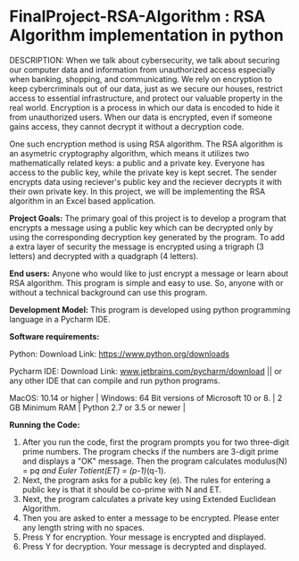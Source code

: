 # FinalProject-RSA-Algorithm : RSA Algorithm implementation in python

DESCRIPTION:
When we talk about cybersecurity, we talk about securing our computer data 
and information from unauthorized access especially when banking, shopping, 
and communicating. We rely on encryption to keep cybercriminals out of our 
data, just as we secure our houses, restrict access to essential infrastructure, and 
protect our valuable property in the real world. Encryption is a process in 
which our data is encoded to hide it from unauthorized users. When our data is 
encrypted, even if someone gains access, they cannot decrypt it without a 
decryption code.

One such encryption method is using RSA algorithm. The RSA algorithm is an asymetric cryptography algorithm, which 
means it utilizes two mathematically related keys: a public and a private key. 
Everyone has access to the public key, while the private key is kept secret. The 
sender encrypts data using reciever's public key and the reciever decrypts it 
with their own private key. 
In this project, we will be implementing the RSA algorithm in an Excel 
based application.


**Project Goals:**
The primary goal of this project is to develop a program that encrypts a message using a public key 
which can be decrypted only by using the corresponding decryption key generated by the program. To add a extra layer of security the message is encrypted using a trigraph (3 letters) and decrypted with a quadgraph (4 letters).

**End users:**
Anyone who would like to just encrypt a message or learn about RSA algorithm.
This program is simple and easy to use. So, anyone with or without a technical background can use this program.

**Development Model:**
This program is developed using python programming language in a Pycharm IDE.

**Software requirements:**

Python: Download Link: https://www.python.org/downloads

Pycharm IDE: Download Link: www.jetbrains.com/pycharm/download || or any other IDE that can compile and run python programs.

MacOS: 10.14 or higher |
Windows: 64 Bit versions of Microsoft 10 or 8. |
2 GB Minimum RAM |
Python 2.7 or 3.5 or newer |

**Running the Code:**

1. After you run the code, first the program prompts you for two three-digit prime numbers. The program checks if the numbers are 3-digit prime and displays a "OK" message. 
Then the program calculates modulus(N) = p*q and Euler Totient(ET) = (p-1)*(q-1).
2. Next, the program asks for a public key (e). The rules for entering a public key is that it should be co-prime with N and ET.
3. Next, the program calculates a private key using Extended Euclidean Algorithm.
4. Then you are asked to enter a message to be encrypted. Please enter any length string with no spaces.
5. Press Y for encryption. Your message is encrypted and displayed.
6. Press Y for decryption. Your message is decrypted and displayed.













